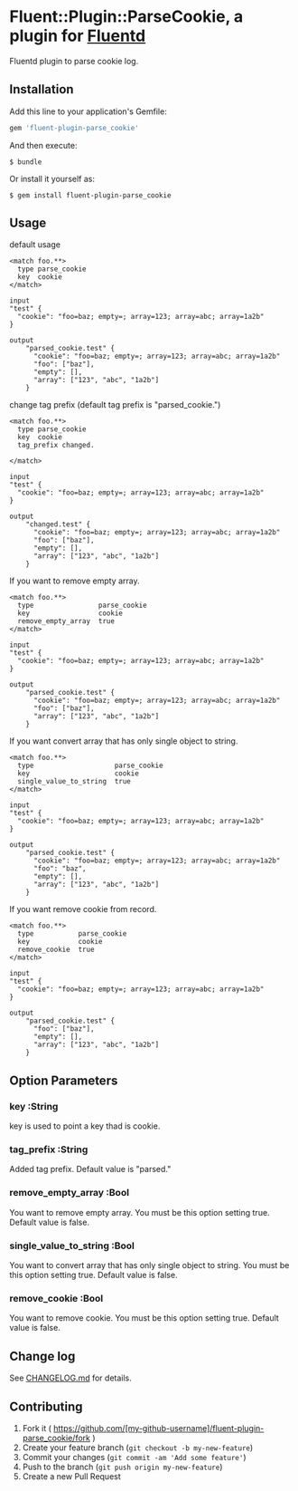 # Fluent::Plugin::ParseCookie, a plugin for [Fluentd](http://fluentd.org)

Fluentd plugin to parse cookie log.

## Installation

Add this line to your application's Gemfile:

```ruby
gem 'fluent-plugin-parse_cookie'
```

And then execute:

    $ bundle

Or install it yourself as:

    $ gem install fluent-plugin-parse_cookie

## Usage

default usage
```
<match foo.**>
  type parse_cookie
  key  cookie
</match>

input
"test" {
  "cookie": "foo=baz; empty=; array=123; array=abc; array=1a2b"
}

output
    "parsed_cookie.test" {
      "cookie": "foo=baz; empty=; array=123; array=abc; array=1a2b"
      "foo": ["baz"],
      "empty": [],
      "array": ["123", "abc", "1a2b"]
    }
```

change tag prefix (default tag prefix is "parsed_cookie.")
```
<match foo.**>
  type parse_cookie
  key  cookie
  tag_prefix changed.
  
</match>

input
"test" {
  "cookie": "foo=baz; empty=; array=123; array=abc; array=1a2b"
}

output
    "changed.test" {
      "cookie": "foo=baz; empty=; array=123; array=abc; array=1a2b"
      "foo": ["baz"],
      "empty": [],
      "array": ["123", "abc", "1a2b"]
    }
```

If you want to remove empty array.
```
<match foo.**>
  type                parse_cookie
  key                 cookie
  remove_empty_array  true
</match>

input
"test" {
  "cookie": "foo=baz; empty=; array=123; array=abc; array=1a2b"
}

output
    "parsed_cookie.test" {
      "cookie": "foo=baz; empty=; array=123; array=abc; array=1a2b"
      "foo": ["baz"],
      "array": ["123", "abc", "1a2b"]
    }
```

If you want convert array that has only single object to string.
```
<match foo.**>
  type                    parse_cookie
  key                     cookie
  single_value_to_string  true
</match>

input
"test" {
  "cookie": "foo=baz; empty=; array=123; array=abc; array=1a2b"
}

output
    "parsed_cookie.test" {
      "cookie": "foo=baz; empty=; array=123; array=abc; array=1a2b"
      "foo": "baz",
      "empty": [],
      "array": ["123", "abc", "1a2b"]
    }
```

If you want remove cookie from record.
```
<match foo.**>
  type           parse_cookie
  key            cookie
  remove_cookie  true
</match>

input
"test" {
  "cookie": "foo=baz; empty=; array=123; array=abc; array=1a2b"
}

output
    "parsed_cookie.test" {
      "foo": ["baz"],
      "empty": [],
      "array": ["123", "abc", "1a2b"]
    }
```
## Option Parameters

### key :String
key is used to point a key thad is cookie.

### tag_prefix :String
Added tag prefix.
Default value is "parsed."

### remove_empty_array :Bool
You want to remove empty array.
You must be this option setting true.
Default value is false.

### single_value_to_string :Bool
You want to convert array that has only single object to string.
You must be this option setting true.
Default value is false.

### remove_cookie :Bool
You want to remove cookie.
You must be this option setting true.
Default value is false.

## Change log
See [CHANGELOG.md](https://github.com/[my-github-username]/fluent-plugin-parse_cookie/blob/master/CHANGELOG.md) for details.

## Contributing

1. Fork it ( https://github.com/[my-github-username]/fluent-plugin-parse_cookie/fork )
2. Create your feature branch (`git checkout -b my-new-feature`)
3. Commit your changes (`git commit -am 'Add some feature'`)
4. Push to the branch (`git push origin my-new-feature`)
5. Create a new Pull Request
